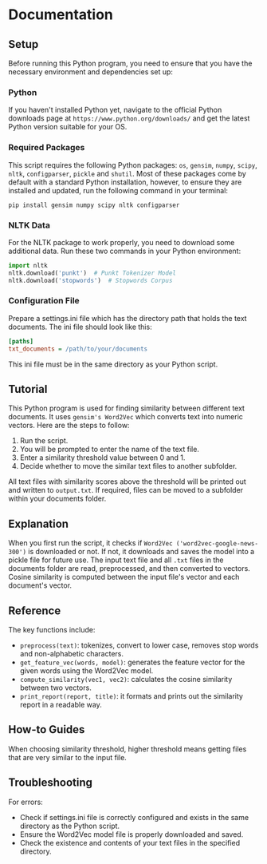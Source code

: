 # Documentation

## Setup

Before running this Python program, you need to ensure that you have the necessary environment and dependencies set up:

### Python

If you haven't installed Python yet, navigate to the official Python downloads page at `https://www.python.org/downloads/` and get the latest Python version suitable for your OS.

### Required Packages

This script requires the following Python packages: `os`, `gensim`, `numpy`, `scipy`, `nltk`, `configparser`, `pickle` and `shutil`. Most of these packages come by default with a standard Python installation, however, to ensure they are installed and updated, run the following command in your terminal:

```
pip install gensim numpy scipy nltk configparser
```

### NLTK Data

For the NLTK package to work properly, you need to download some additional data. Run these two commands in your Python environment:

```python
import nltk
nltk.download('punkt')  # Punkt Tokenizer Model
nltk.download('stopwords')  # Stopwords Corpus
```

### Configuration File

Prepare a settings.ini file which has the directory path that holds the text documents. The ini file should look like this:

```ini
[paths]
txt_documents = /path/to/your/documents
```

This ini file must be in the same directory as your Python script.

## Tutorial

This Python program is used for finding similarity between different text documents. It uses `gensim's Word2Vec` which converts text into numeric vectors. Here are the steps to follow:

1. Run the script.
2. You will be prompted to enter the name of the text file.
3. Enter a similarity threshold value between 0 and 1.
4. Decide whether to move the similar text files to another subfolder. 

All text files with similarity scores above the threshold will be printed out and written to `output.txt`. If required, files can be moved to a subfolder within your documents folder. 

## Explanation

When you first run the script, it checks if `Word2Vec ('word2vec-google-news-300')` is downloaded or not. If not, it downloads and saves the model into a pickle file for future use. The input text file and all `.txt` files in the documents folder are read, preprocessed, and then converted to vectors. Cosine similarity is computed between the input file's vector and each document's vector. 

## Reference

The key functions include:

- `preprocess(text)`: tokenizes, convert to lower case, removes stop words and non-alphabetic characters.
- `get_feature_vec(words, model)`: generates the feature vector for the given words using the Word2Vec model.
- `compute_similarity(vec1, vec2)`: calculates the cosine similarity between two vectors.
- `print_report(report, title)`: it formats and prints out the similarity report in a readable way.

## How-to Guides

When choosing similarity threshold, higher threshold means getting files that are very similar to the input file. 

## Troubleshooting

For errors:
- Check if settings.ini file is correctly configured and exists in the same directory as the Python script.
- Ensure the Word2Vec model file is properly downloaded and saved.
- Check the existence and contents of your text files in the specified directory. 